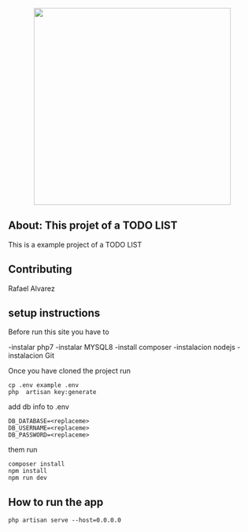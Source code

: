 <p align="center">
<a href="https://laravel.com" target="_blank">
<img src="https://encrypted-tbn0.gstatic.com/images?q=tbn:ANd9GcRGjd3YCecIm4_yXSyjB6tjye-rwifz4j8X-A&usqp=CAU" width="400">
</a>
</p>

## About: This projet of a TODO LIST
This is a example project of a TODO LIST

## Contributing
Rafael Alvarez 

## setup instructions

Before run this site you have to 

-instalar php7
-instalar MYSQL8
-install composer
-instalacion nodejs
-instalacion Git

Once you have cloned the project run 

    cp .env example .env
    php  artisan key:generate

add db info to .env

    DB_DATABASE=<replaceme>
    DB_USERNAME=<replaceme>
    DB_PASSWORD=<replaceme>

them run

    composer install
    npm install
    npm run dev
## How to run the app
    
    php artisan serve --host=0.0.0.0


